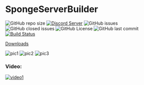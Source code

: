# SpongeServerBuilder

![GitHub repo size](https://img.shields.io/github/repo-size/Puyodead1-Development/SpongeServerBuilder.svg?style=plastic)
[![Discord Server](https://discordapp.com/api/guilds/589200717277954093/embed.png)](https://discord.gg/tMzrSxQ)
![GitHub issues](https://img.shields.io/github/issues/Puyodead1-Development/SpongeServerBuilder.svg?style=plastic)
![GitHub closed issues](https://img.shields.io/github/issues-closed-raw/Puyodead1-Development/SpongeServerBuilder.svg?style=plastic)
![GitHub License](https://img.shields.io/github/license/Puyodead1-Development/SpongeServerBuilder.svg?style=plastic)
![GitHub last commit](https://img.shields.io/github/last-commit/Puyodead1-Development/SpongeServerBuilder.svg?style=plastic)
[![Build Status](http://185.230.160.95:8080/buildStatus/icon?style=plastic&job=SpongeServerBuilder)](http://185.230.160.95:8080/job/SpongeServerBuilder/)

[Downloads](http://ci.puyodead1-development.me/job/SpongeServerBuilder)

![pic1](https://i.imgur.com/wyEx2bd.png)
![pic2](https://i.imgur.com/ttfuhrM.png)
![pic3](https://i.imgur.com/4MGNPSz.png)
### Video:
[![video1](https://cdn-b-east.streamable.com/image/ogigl.jpg)](https://streamable.com/ogigl)
